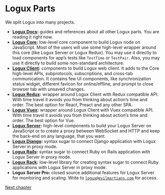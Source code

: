 # Logux Parts

We split Logux into many projects.

* **[Logux Docs]:** guides and references about all other Logux parts. You are reading it right now.
* **[Logux Core]:** low-level core component to build Logux node on JavaScript. Most of the users will use some high-level wrapper around this core (like Logux Server or Logux Redux). You may use it directly to load components for app’s tests like `TestTime` or `TestPair`. Also, you may use it directly to build some non-standard architecture.
* **[Logux Client]:** components to build Logux web client. It adds to the Core high-level APIs, subprotocols, subscriptions, and cross-tab communication. It contains few UI components, like synchronization status widget, different favicon for online/offline, and prompt to close browser tab with unsaved changes.
* **[Logux Redux]:** wrapper around Logux Client with Redux compatible API. With time travel it avoids you from thinking about action’s time and order. The best option for React, Preact and any other SPA.
* **[Logux Vuex]:** wrapper around Logux Client with Vuex compatible API. With time travel it avoids you from thinking about action’s time and order. The best option for Vue.
* **[Logux Server]:** high-level components to build your Logux Server on JavaScript or to create a proxy between WebSocket and HTTP and keep the back-end on any language, that you want.
* **[Logux Django]:** syntax sugar to connect Django application with Logux Server in proxy mode.
* **[Logux Rails]:** syntax sugar to connect Ruby on Rails application with Logux Server in proxy mode.
* **[Logux Rack]:** low-level library for creating syntax sugar to connect Ruby applications with Logux Server in proxy mode.
* **Logux Server Pro:** closed source additional features for Logux Server for monitoring and scaling. Write to [`logux@evilmartians.com`] for access.

[`logux@evilmartians.com`]: mailto:logux@evilmartians.com
[Logux Client]: https://github.com/logux/client
[Logux Server]: https://github.com/logux/server
[Logux Django]: https://github.com/logux/django/
[Logux Rails]: https://github.com/logux/logux_rails
[Logux Redux]: https://github.com/logux/redux
[Logux Rack]: https://github.com/logux/logux-rack
[Logux Vuex]: https://github.com/logux/vuex
[Logux Core]: https://github.com/logux/core
[Logux Docs]: https://github.com/logux/docs

[Next chapter](../concepts/node.md)
